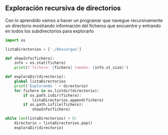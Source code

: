 ## Exploración recursiva de directorios

Con lo aprendido vamos a hacer un programar que navegue recursivamente un directorio mostrando información del ficheros que encuentre y entrando en todos los subdirectorios para explorarlo

```python
import os

listaDirectorios = ['./Descargas']

def showInfo(fichero):
    info = os.stat(fichero)
    print(f'fichero: {fichero} tamaño: {info.st_size}')

def exploraDir(directorio):
    global listaDirectorios
    print('Explorando ' + directorio)
    for fichero in os.listdir(directorio):
        if os.path.isdir(fichero):
            listaDirectorios.append(fichero)
        if os.path.isfile(fichero):
            showInfo(fichero)

while len(listaDirectorios) > 0:
    directorio = listaDirectorios.pop()
    exploraDir(directorio)
    
```

